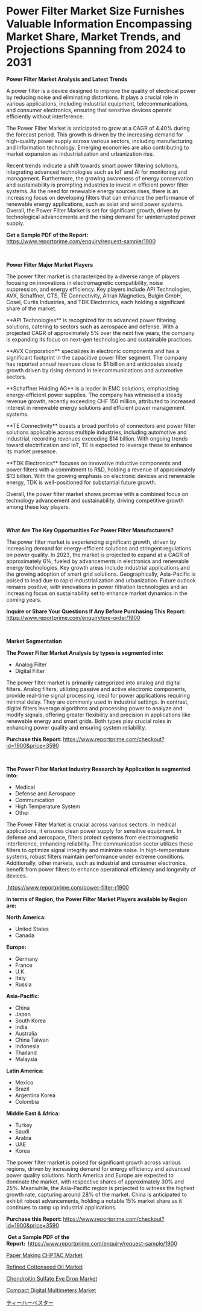 <p><h1>Power Filter Market Size Furnishes Valuable Information Encompassing Market Share, Market Trends, and Projections Spanning from 2024 to 2031</h1></p><p><strong>Power Filter Market Analysis and Latest Trends</strong></p>
<p><p>A power filter is a device designed to improve the quality of electrical power by reducing noise and eliminating distortions. It plays a crucial role in various applications, including industrial equipment, telecommunications, and consumer electronics, ensuring that sensitive devices operate efficiently without interference. </p><p>The Power Filter Market is anticipated to grow at a CAGR of 4.40% during the forecast period. This growth is driven by the increasing demand for high-quality power supply across various sectors, including manufacturing and information technology. Emerging economies are also contributing to market expansion as industrialization and urbanization rise.</p><p>Recent trends indicate a shift towards smart power filtering solutions, integrating advanced technologies such as IoT and AI for monitoring and management. Furthermore, the growing awareness of energy conservation and sustainability is prompting industries to invest in efficient power filter systems. As the need for renewable energy sources rises, there is an increasing focus on developing filters that can enhance the performance of renewable energy applications, such as solar and wind power systems. Overall, the Power Filter Market is set for significant growth, driven by technological advancements and the rising demand for uninterrupted power supply.</p></p>
<p><strong>Get a Sample PDF of the Report:&nbsp;</strong> <a href="https://www.reportprime.com/enquiry/request-sample/1900">https://www.reportprime.com/enquiry/request-sample/1900</a></p>
<p>&nbsp;</p>
<p><strong>Power Filter Major Market Players</strong></p>
<p><p>The power filter market is characterized by a diverse range of players focusing on innovations in electromagnetic compatibility, noise suppression, and energy efficiency. Key players include API Technologies, AVX, Schaffner, CTS, TE Connectivity, Altran Magnetics, Bulgin GmbH, Cosel, Curtis Industries, and TDK Electronics, each holding a significant share of the market.</p><p>**API Technologies** is recognized for its advanced power filtering solutions, catering to sectors such as aerospace and defense. With a projected CAGR of approximately 5% over the next five years, the company is expanding its focus on next-gen technologies and sustainable practices.</p><p>**AVX Corporation** specializes in electronic components and has a significant footprint in the capacitive power filter segment. The company has reported annual revenues close to $1 billion and anticipates steady growth driven by rising demand in telecommunications and automotive sectors.</p><p>**Schaffner Holding AG** is a leader in EMC solutions, emphasizing energy-efficient power supplies. The company has witnessed a steady revenue growth, recently exceeding CHF 150 million, attributed to increased interest in renewable energy solutions and efficient power management systems.</p><p>**TE Connectivity** boasts a broad portfolio of connectors and power filter solutions applicable across multiple industries, including automotive and industrial, recording revenues exceeding $14 billion. With ongoing trends toward electrification and IoT, TE is expected to leverage these to enhance its market presence.</p><p>**TDK Electronics** focuses on innovative inductive components and power filters with a commitment to R&D, holding a revenue of approximately $13 billion. With the growing emphasis on electronic devices and renewable energy, TDK is well-positioned for substantial future growth. </p><p>Overall, the power filter market shows promise with a combined focus on technology advancement and sustainability, driving competitive growth among these key players.</p></p>
<p>&nbsp;</p>
<p><strong>What Are The Key Opportunities For Power Filter Manufacturers?</strong></p>
<p><p>The power filter market is experiencing significant growth, driven by increasing demand for energy-efficient solutions and stringent regulations on power quality. In 2023, the market is projected to expand at a CAGR of approximately 6%, fueled by advancements in electronics and renewable energy technologies. Key growth areas include industrial applications and the growing adoption of smart grid solutions. Geographically, Asia-Pacific is poised to lead due to rapid industrialization and urbanization. Future outlook remains positive, with innovations in power filtration technologies and an increasing focus on sustainability set to enhance market dynamics in the coming years.</p></p>
<p><strong>Inquire or Share Your Questions If Any Before Purchasing This Report:</strong> <a href="https://www.reportprime.com/enquiry/pre-order/1900">https://www.reportprime.com/enquiry/pre-order/1900</a></p>
<p>&nbsp;</p>
<p><strong>Market Segmentation</strong></p>
<p><strong>The Power Filter Market Analysis by types is segmented into:</strong></p>
<p><ul><li>Analog Filter</li><li>Digital Filter</li></ul></p>
<p><p>The power filter market is primarily categorized into analog and digital filters. Analog filters, utilizing passive and active electronic components, provide real-time signal processing, ideal for power applications requiring minimal delay. They are commonly used in industrial settings. In contrast, digital filters leverage algorithms and processing power to analyze and modify signals, offering greater flexibility and precision in applications like renewable energy and smart grids. Both types play crucial roles in enhancing power quality and ensuring system reliability.</p></p>
<p><strong>Purchase this Report:&nbsp;</strong><a href="https://www.reportprime.com/checkout?id=1900&price=3590">https://www.reportprime.com/checkout?id=1900&price=3590</a></p>
<p>&nbsp;</p>
<p><strong>The Power Filter Market Industry Research by Application is segmented into:</strong></p>
<p><ul><li>Medical</li><li>Defense and Aerospace</li><li>Communication</li><li>High Temperature System</li><li>Other</li></ul></p>
<p><p>The Power Filter Market is crucial across various sectors. In medical applications, it ensures clean power supply for sensitive equipment. In defense and aerospace, filters protect systems from electromagnetic interference, enhancing reliability. The communication sector utilizes these filters to optimize signal integrity and minimize noise. In high-temperature systems, robust filters maintain performance under extreme conditions. Additionally, other markets, such as industrial and consumer electronics, benefit from power filters to enhance operational efficiency and longevity of devices.</p></p>
<p><a href="https://www.reportprime.com/power-filter-r1900">&nbsp;https://www.reportprime.com/power-filter-r1900</a></p>
<p><strong>In terms of Region, the Power Filter Market Players available by Region are:</strong></p>
<p>
    <p> <strong> North America: </strong>
        <ul>
            <li>United States</li>
            <li>Canada</li>
        </ul>
        </p> 
    <p> <strong> Europe: </strong>
        <ul>
            <li>Germany</li>
            <li>France</li>
            <li>U.K.</li>
            <li>Italy</li>
            <li>Russia</li>
        </ul>
        </p> 
    <p> <strong> Asia-Pacific: </strong>
        <ul>
            <li>China</li>
            <li>Japan</li>
            <li>South Korea</li>
            <li>India</li>
            <li>Australia</li>
            <li>China Taiwan</li>
            <li>Indonesia</li>
            <li>Thailand</li>
            <li>Malaysia</li>
        </ul>
        </p> 
    <p> <strong> Latin America: </strong>
        <ul>
            <li>Mexico</li>
            <li>Brazil</li>
            <li>Argentina Korea</li>
            <li>Colombia</li>
        </ul>
        </p> 
    <p> <strong> Middle East & Africa: </strong>
        <ul>
            <li>Turkey</li>
            <li>Saudi</li>
            <li>Arabia</li>
            <li>UAE</li>
            <li>Korea</li>
        </ul>
    </p>
    </p>
<p><p>The power filter market is poised for significant growth across various regions, driven by increasing demand for energy efficiency and advanced power quality solutions. North America and Europe are expected to dominate the market, with respective shares of approximately 30% and 25%. Meanwhile, the Asia-Pacific region is projected to witness the highest growth rate, capturing around 28% of the market. China is anticipated to exhibit robust advancements, holding a notable 15% market share as it continues to ramp up industrial applications.</p></p>
<p><strong>Purchase this Report: </strong><a href="https://www.reportprime.com/checkout?id=1900&price=3590">https://www.reportprime.com/checkout?id=1900&price=3590</a></p>
<p>&nbsp;<strong>Get a Sample PDF of the Report:&nbsp;&nbsp;</strong><a href="https://www.reportprime.com/enquiry/request-sample/1900">https://www.reportprime.com/enquiry/request-sample/1900</a></p>
<p><strong></strong></p>
<p><p><a href="https://medium.com/@watsonfeest2023/paper-making-chptac-market-forecasts-market-trends-and-impact-analysis-2024-2031-646401f3a76e">Paper Making CHPTAC Market</a></p><p><a href="https://www.linkedin.com/pulse/in-depth-analysis-global-refined-cottonseed-oil-market-scope-3a6rf?trackingId=r1zN9Ft0SR6G%2FjMX9MT0KQ%3D%3D">Refined Cottonseed Oil Market</a></p><p><a href="https://medium.com/@sofyanbudiaman1_67863/chondroitin-sulfate-eye-drop-industry-sector-market-dynamics-and-future-scenarios-2024-2031-36b4bd75edb6">Chondroitin Sulfate Eye Drop Market</a></p><p><a href="https://issuu.com/reportprime-2/docs/compact-digital-multimeters-market-_8312208fcfcc37">Compact Digital Multimeters Market</a></p><p><a href="https://medium.com/@alenaieme/%E3%82%B0%E3%83%AD%E3%83%BC%E3%83%90%E3%83%AB%E3%81%AA%E3%83%86%E3%82%A3%E3%83%BC%E3%83%8F%E3%83%BC%E3%83%99%E3%82%B9%E3%82%BF%E3%83%BC%E5%B8%82%E5%A0%B4%E3%81%AE%E7%8A%B6%E6%B3%81-2024%E5%B9%B4-2031%E5%B9%B4-%E3%81%8A%E3%82%88%E3%81%B3%E5%9C%B0%E5%9F%9F-%E8%A3%BD%E5%93%81-%E3%82%A8%E3%83%B3%E3%83%89%E3%83%A6%E3%83%BC%E3%82%B9%E5%88%A5%E3%81%AE%E4%BA%88%E6%B8%AC-72b7f74e8469">ティーハーベスター</a></p></p>